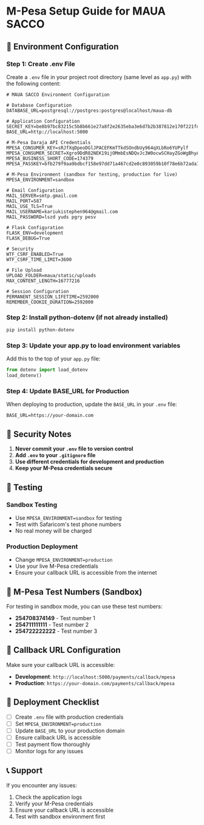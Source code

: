 # M-Pesa Setup Guide for MAUA SACCO

## 🔧 Environment Configuration

### Step 1: Create .env File

Create a `.env` file in your project root directory (same level as `app.py`) with the following content:

```env
# MAUA SACCO Environment Configuration

# Database Configuration
DATABASE_URL=postgresql://postgres:postgres@localhost/maua-db

# Application Configuration
SECRET_KEY=be8b97bc83215c5b8b661e27a8f2e2635eba3e6d7b2b387812e170f221fdb393
BASE_URL=http://localhost:5000

# M-Pesa Daraja API Credentials
MPESA_CONSUMER_KEY=sRJfXqDpeoDGlJPACEFKmTTkdSOndbUy964qXLbRo6YUPylf
MPESA_CONSUMER_SECRET=Xgro9DdR82NEK19ijOMmbEsNDQvJc3W0ocwSCHayZGoWgBhyAyiDoi5oBxkSAZcC
MPESA_BUSINESS_SHORT_CODE=174379
MPESA_PASSKEY=bfb279f9aa9bdbcf158e97dd71a467cd2e0c893059b10f78e6b72ada1ed2c919

# M-Pesa Environment (sandbox for testing, production for live)
MPESA_ENVIRONMENT=sandbox

# Email Configuration
MAIL_SERVER=smtp.gmail.com
MAIL_PORT=587
MAIL_USE_TLS=True
MAIL_USERNAME=kariukistephen964@gmail.com
MAIL_PASSWORD=lszd yuds pgry pesv

# Flask Configuration
FLASK_ENV=development
FLASK_DEBUG=True

# Security
WTF_CSRF_ENABLED=True
WTF_CSRF_TIME_LIMIT=3600

# File Upload
UPLOAD_FOLDER=maua/static/uploads
MAX_CONTENT_LENGTH=16777216

# Session Configuration
PERMANENT_SESSION_LIFETIME=2592000
REMEMBER_COOKIE_DURATION=2592000
```

### Step 2: Install python-dotenv (if not already installed)

```bash
pip install python-dotenv
```

### Step 3: Update your app.py to load environment variables

Add this to the top of your `app.py` file:

```python
from dotenv import load_dotenv
load_dotenv()
```

### Step 4: Update BASE_URL for Production

When deploying to production, update the `BASE_URL` in your `.env` file:

```env
BASE_URL=https://your-domain.com
```

## 🔐 Security Notes

1. **Never commit your `.env` file to version control**
2. **Add `.env` to your `.gitignore` file**
3. **Use different credentials for development and production**
4. **Keep your M-Pesa credentials secure**

## 🧪 Testing

### Sandbox Testing
- Use `MPESA_ENVIRONMENT=sandbox` for testing
- Test with Safaricom's test phone numbers
- No real money will be charged

### Production Deployment
- Change `MPESA_ENVIRONMENT=production`
- Use your live M-Pesa credentials
- Ensure your callback URL is accessible from the internet

## 📱 M-Pesa Test Numbers (Sandbox)

For testing in sandbox mode, you can use these test numbers:
- **254708374149** - Test number 1
- **254711111111** - Test number 2
- **254722222222** - Test number 3

## 🔄 Callback URL Configuration

Make sure your callback URL is accessible:
- **Development**: `http://localhost:5000/payments/callback/mpesa`
- **Production**: `https://your-domain.com/payments/callback/mpesa`

## 🚀 Deployment Checklist

- [ ] Create `.env` file with production credentials
- [ ] Set `MPESA_ENVIRONMENT=production`
- [ ] Update `BASE_URL` to your production domain
- [ ] Ensure callback URL is accessible
- [ ] Test payment flow thoroughly
- [ ] Monitor logs for any issues

## 📞 Support

If you encounter any issues:
1. Check the application logs
2. Verify your M-Pesa credentials
3. Ensure your callback URL is accessible
4. Test with sandbox environment first
